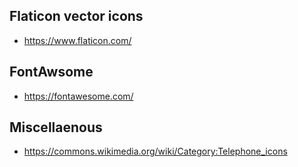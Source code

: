 ## Flaticon vector icons

* https://www.flaticon.com/

## FontAwsome

* https://fontawesome.com/

## Miscellaenous

* https://commons.wikimedia.org/wiki/Category:Telephone_icons
